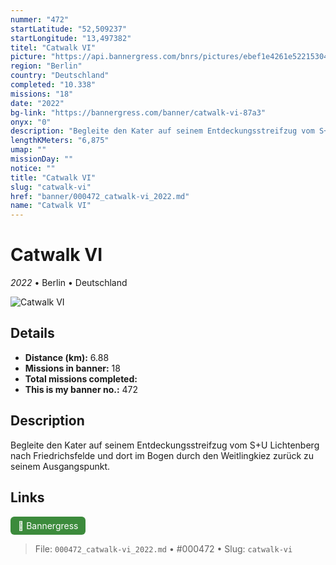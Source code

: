 ```yaml
---
nummer: "472"
startLatitude: "52,509237"
startLongitude: "13,497382"
titel: "Catwalk VI"
picture: "https://api.bannergress.com/bnrs/pictures/ebef1e4261e522153046197792e0ba05"
region: "Berlin"
country: "Deutschland"
completed: "10.338"
missions: "18"
date: "2022"
bg-link: "https://bannergress.com/banner/catwalk-vi-87a3"
onyx: "0"
description: "Begleite den Kater auf seinem Entdeckungsstreifzug vom S+U Lichtenberg nach Friedrichsfelde und dort im Bogen durch den Weitlingkiez zurück zu seinem Ausgangspunkt."
lengthKMeters: "6,875"
umap: ""
missionDay: ""
notice: ""
title: "Catwalk VI"
slug: "catwalk-vi"
href: "banner/000472_catwalk-vi_2022.md"
name: "Catwalk VI"
---
```

# Catwalk VI

*2022* • Berlin • Deutschland

![Catwalk VI](https://api.bannergress.com/bnrs/pictures/ebef1e4261e522153046197792e0ba05)



## Details
- **Distance (km):** 6.88
- **Missions in banner:** 18
- **Total missions completed:** 
- **This is my banner no.:** 472



## Description
Begleite den Kater auf seinem Entdeckungsstreifzug vom S+U Lichtenberg nach Friedrichsfelde und dort im Bogen durch den Weitlingkiez zurück zu seinem Ausgangspunkt.



## Links
<a href="https://bannergress.com/banner/catwalk-vi-87a3" target="_blank" style="display:inline-block;margin-right:8px;padding:6px 12px;background:#3c8b3c;color:#fff;text-decoration:none;border-radius:6px;">🔗 Bannergress</a>



> File: `000472_catwalk-vi_2022.md` • #000472 • Slug: `catwalk-vi`
